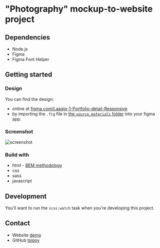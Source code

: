# "Photography" mockup-to-website project

## Dependencies

- Node.js
- Figma
- Figma Font Helper

## Getting started

### Design

You can find the design:

- online at [figma.com/Laaqiq-1-Portfolio-detail-Responsive](https://www.figma.com/file/VgF87mULloYb7HZ1EMCRzU/Laaqiq-1-Portfolio-detail-Responsive?node-id=0%3A1)
- by importing the `.fig` file in [the `source_materials` folder](./source_materials/) into your figma app.

### Screenshot

![screenshot](https://iili.io/KIqFne.png)

### Build with

- html - [BEM methodology](https://en.bem.info/methodology/quick-start/)
- css
- sass
- javascript

## Development

You'll want to run the `scss:watch` task when you're developing this project.

## Contact

- Website [demo](https://front-end-finals-orcin.vercel.app/)
- GitHub [tsipoy](https://github.com/tsipoy/front-end-finals/tree/sliders/)
